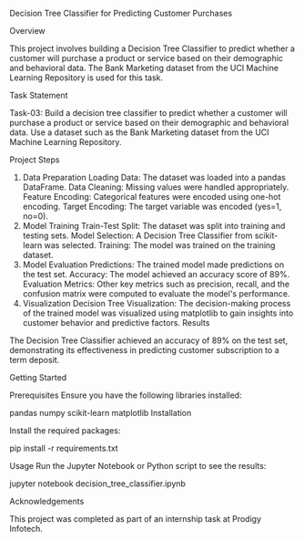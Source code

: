 Decision Tree Classifier for Predicting Customer Purchases

Overview

This project involves building a Decision Tree Classifier to predict whether a customer will purchase a product or service based on their demographic and behavioral data. 
The Bank Marketing dataset from the UCI Machine Learning Repository is used for this task.

Task Statement

Task-03: Build a decision tree classifier to predict whether a customer will purchase a product or service based on their demographic and behavioral data.
Use a dataset such as the Bank Marketing dataset from the UCI Machine Learning Repository.

Project Steps

1. Data Preparation
Loading Data: The dataset was loaded into a pandas DataFrame.
Data Cleaning: Missing values were handled appropriately.
Feature Encoding: Categorical features were encoded using one-hot encoding.
Target Encoding: The target variable was encoded (yes=1, no=0).
2. Model Training
Train-Test Split: The dataset was split into training and testing sets.
Model Selection: A Decision Tree Classifier from scikit-learn was selected.
Training: The model was trained on the training dataset.
3. Model Evaluation
Predictions: The trained model made predictions on the test set.
Accuracy: The model achieved an accuracy score of 89%.
Evaluation Metrics: Other key metrics such as precision, recall, and the confusion matrix were computed to evaluate the model's performance.
4. Visualization
Decision Tree Visualization: The decision-making process of the trained model was visualized using matplotlib to gain insights into customer behavior and predictive factors.
Results

The Decision Tree Classifier achieved an accuracy of 89% on the test set, demonstrating its effectiveness in predicting customer subscription to a term deposit.

Getting Started

Prerequisites
Ensure you have the following libraries installed:

pandas
numpy
scikit-learn
matplotlib
Installation


Install the required packages:


pip install -r requirements.txt

Usage
Run the Jupyter Notebook or Python script to see the results:


jupyter notebook decision_tree_classifier.ipynb

Acknowledgements

This project was completed as part of an internship task at Prodigy Infotech.








